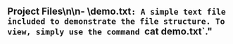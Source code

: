 ## Project Files\n\n- \demo.txt`: A simple text file included to demonstrate the file structure. To view, simply use the command `cat demo.txt`." 
